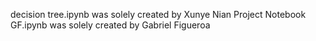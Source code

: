decision tree.ipynb was solely created by Xunye Nian
Project Notebook GF.ipynb was solely created by Gabriel Figueroa
